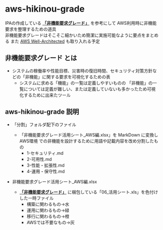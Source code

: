 # aws-hikinou-grade
IPAの作成している **[「非機能要求グレード」](https://www.ipa.go.jp/sec/softwareengineering/std/ent03-b.html)** を参考にして AWS利用時に非機能要求を整理するための道具  
非機能要求グレードはそこそこ細かいため簡潔に実施可能なように要点をまとめる
また [AWS Well-Architected](https://aws.amazon.com/jp/architecture/well-architected/) も取り入れる予定


## 非機能要求グレード とは  

* システムの稼働率や性能目標、災害時の復旧時間、セキュリティ対策方針などの「非機能」に関する要求を可視化するための表
  * システムに求める「機能」の一覧は定義しやすいものの 「非機能」の一覧については定義が難しい、または定義していないも多かったため可視化するために出来たツール


## aws-hikinou-grade 説明

* 「分割」フォルダ配下のファイル
  * 「非機能要求グレード活用シート_AWS編.xlsx」を MarkDown に変換し AWS環境 での非機能を設計するために用語や記載内容を改め分割したもの
    * 1-セキュリティ.md
    * 2-可用性.md
    * 3-性能・拡張性.md
    * 4-運用・保守性.md


* 非機能要求グレード活用シート_AWS編.xlsx
  * **[「非機能要求グレード」](https://www.ipa.go.jp/sec/softwareengineering/std/ent03-b.html)** に梱包している「06_活用シート.xls」を色付けした一時ファイル
    * 構築に関わるもの→水
    * 運用に関わるもの→緑
    * 移行に関わるもの→橙
    * AWSでは不要なもの→灰
    
  
